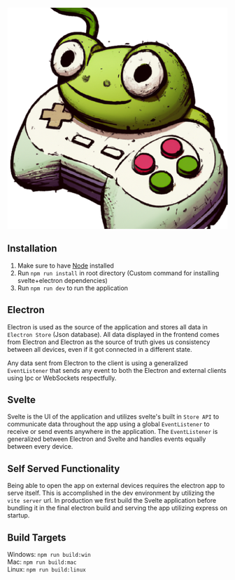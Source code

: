 <p align="center">
  <img style="width: 50; height: 50" src="frontend/static/icon.png" />
</p>

## Installation

1. Make sure to have [Node](https://nodejs.org/en) installed
2. Run `npm run install` in root directory (Custom command for installing svelte+electron dependencies)
3. Run `npm run dev` to run the application

## Electron

Electron is used as the source of the application and stores all data in `Electron Store` (Json database). All data displayed in the frontend comes from Electron and Electron as the source of truth gives us consistency between all devices, even if it got connected in a different state.

Any data sent from Electron to the client is using a generalized `EventListener` that sends any event to both the Electron and external clients using Ipc or WebSockets respectfully.

## Svelte

Svelte is the UI of the application and utilizes svelte's built in `Store API` to communicate data throughout the app using a global `EventListener` to receive or send events anywhere in the application. The `EventListener` is generalized between Electron and Svelte and handles events equally between every device.

## Self Served Functionality

Being able to open the app on external devices requires the electron app to serve itself. This is accomplished in the dev environment by utilizing the `vite server` url. In production we first build the Svelte application before bundling it in the final electron build and serving the app utilizing express on startup.

## Build Targets

Windows: `npm run build:win`\
Mac: `npm run build:mac`\
Linux: `npm run build:linux`
